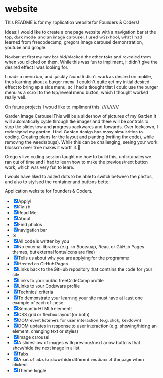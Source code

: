 # website
This README is for my application website for Founders & Coders!


Ideas:
I would like to create a one page website with a navigation bar at the top, dark mode, and an image carousel.
I used w3school, what I had learned from freecodecamp, gregors image carousel demonstration, youtube and google.

Navbar: at first my nav bar hid/blocked the other tabs and revealed them when you clicked on them.
While this was fun to impliment, it didn't give the desired effect I was looking for.

I made a menu bar, and quickly found it didn't work as desired on mobile, thus learning about a burger menu.
I couldn't quite get my initial desired effect to bring up a side menu, so I had a thought that i could use the burger menu as a scroll to the top/reveal menu button, which I thought worked really well.

On future projects I would like to impliment this.
///////////



Garden Image Carousel
This will be a slideshow of pictures of my Garden It will automatically cycle through the images and there will be controls to stop the slideshow and progress backwards and forwards. 
Over lockdown, I redesigned my garden. I feel Garden design has many simularities to coding. Creating plans for the
layout and planting (writing the code), while removing the weeds(bugs). While this can be challenging, seeing your work
blossom over time makes it worth it.🌸

Gregors live coding session taught me how to build this, unfortunaley we ran out of time and I had to learn how to make the previous/next button work, which was very fun to learn.

I would have liked to added dots to be able to switch between the photos, and also to stylised the container and buttons better.

Application website for Founders & Coders.


- [x] Apply!
- [x] Finish
- [x] Read Me
- [x] About
- [x] Find photos
- [x] navigation bar
- [x] 
- [x] All code is written by you
- [x] No external libraries (e.g. no Bootstrap, React or GitHub Pages themes, but external fonts/icons are fine)
- [x] Tells us about why you are applying for the programme
- [x] Hosted on GitHub Pages
- [x] Links back to the GitHub repository that contains the code for your site
- [x] Links to your public freeCodeCamp profile
- [x] Links to your Codewars profile
- [x] Technical criteria 
- [x] To demonstrate your learning your site must have at least one example of each of these:
- [x] Semantic HTML5 elements
- [x] CSS grid or flexbox layout (or both)
- [x] DOM event listeners for user interaction (e.g. click, keydown)
- [x] DOM updates in response to user interaction (e.g. showing/hiding an element, changing text or styles)
- [x] Image carousel
- [x] A slideshow of images with previous/next arrow buttons that show/hide the next image in a list.
- [x] Tabs
- [x] A set of tabs to show/hide different sections of the page when clicked.
- [x] Theme toggle
